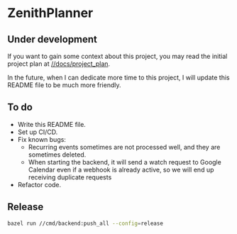 # ZenithPlanner

## Under development

If you want to gain some context about this project, you may read the initial
project plan at [//docs/project\_plan](./docs/project_plan/README.md).

In the future, when I can dedicate more time to this project, I will update
this README file to be much more friendly.

## To do

- Write this README file.
- Set up CI/CD.
- Fix known bugs:
    - Recurring events sometimes are not processed well, and they are sometimes
      deleted.
    - When starting the backend, it will send a watch request to Google
      Calendar even if a webhook is already active, so we will end up receiving
      duplicate requests
- Refactor code.

## Release

```sh
bazel run //cmd/backend:push_all --config=release
```
